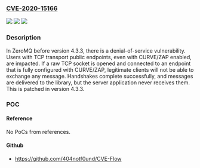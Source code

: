 ### [CVE-2020-15166](https://cve.mitre.org/cgi-bin/cvename.cgi?name=CVE-2020-15166)
![](https://img.shields.io/static/v1?label=Product&message=libzmq&color=blue)
![](https://img.shields.io/static/v1?label=Version&message=n%2Fa&color=blue)
![](https://img.shields.io/static/v1?label=Vulnerability&message=CWE-400%20Uncontrolled%20Resource%20Consumption&color=brighgreen)

### Description

In ZeroMQ before version 4.3.3, there is a denial-of-service vulnerability. Users with TCP transport public endpoints, even with CURVE/ZAP enabled, are impacted. If a raw TCP socket is opened and connected to an endpoint that is fully configured with CURVE/ZAP, legitimate clients will not be able to exchange any message. Handshakes complete successfully, and messages are delivered to the library, but the server application never receives them. This is patched in version 4.3.3.

### POC

#### Reference
No PoCs from references.

#### Github
- https://github.com/404notf0und/CVE-Flow

